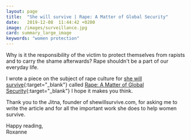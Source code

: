 ```yaml
---
layout: page
title:  "She will survive | Rape: A Matter of Global Security"
date:   2019-12-08  11:44:42 +0200
image: /images/surveillance.jpg
card: summary_large_image
keywords: "women protection"
---
```

Why is it the responsibility of the victim to protect themselves from rapists and to carry the shame afterwards? Rape shouldn't be a part of our everyday life.

I wrote a piece on the subject of rape culture for [she will survive](https://shewillsurvive.com/){:target="_blank"} called [Rape: A Matter of Global Security](https://shewillsurvive.com/2019/12/06/rape-a-matter-of-global-security/){:target="_blank"} I hope it makes you think. 

Thank you to the Jitna, founder of shewillsurvive.com, for asking me to write the article and for all the important work she does to help women survive.

Happy reading,<br/>
Roxanne
